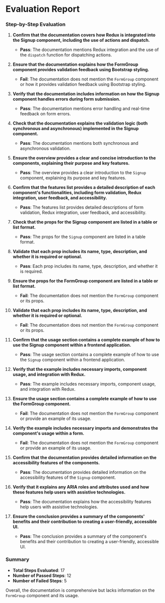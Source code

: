# Evaluation Report

### Step-by-Step Evaluation

1. **Confirm that the documentation covers how Redux is integrated into the Signup component, including the use of actions and dispatch.**
   - **Pass**: The documentation mentions Redux integration and the use of the `dispatch` function for dispatching actions.

2. **Ensure that the documentation explains how the FormGroup component provides validation feedback using Bootstrap styling.**
   - **Fail**: The documentation does not mention the `FormGroup` component or how it provides validation feedback using Bootstrap styling.

3. **Verify that the documentation includes information on how the Signup component handles errors during form submission.**
   - **Pass**: The documentation mentions error handling and real-time feedback on form errors.

4. **Check that the documentation explains the validation logic (both synchronous and asynchronous) implemented in the Signup component.**
   - **Pass**: The documentation mentions both synchronous and asynchronous validation.

5. **Ensure the overview provides a clear and concise introduction to the components, explaining their purpose and key features.**
   - **Pass**: The overview provides a clear introduction to the `Signup` component, explaining its purpose and key features.

6. **Confirm that the features list provides a detailed description of each component's functionalities, including form validation, Redux integration, user feedback, and accessibility.**
   - **Pass**: The features list provides detailed descriptions of form validation, Redux integration, user feedback, and accessibility.

7. **Check that the props for the Signup component are listed in a table or list format.**
   - **Pass**: The props for the `Signup` component are listed in a table format.

8. **Validate that each prop includes its name, type, description, and whether it is required or optional.**
   - **Pass**: Each prop includes its name, type, description, and whether it is required.

9. **Ensure the props for the FormGroup component are listed in a table or list format.**
   - **Fail**: The documentation does not mention the `FormGroup` component or its props.

10. **Validate that each prop includes its name, type, description, and whether it is required or optional.**
    - **Fail**: The documentation does not mention the `FormGroup` component or its props.

11. **Confirm that the usage section contains a complete example of how to use the Signup component within a frontend application.**
    - **Pass**: The usage section contains a complete example of how to use the `Signup` component within a frontend application.

12. **Verify that the example includes necessary imports, component usage, and integration with Redux.**
    - **Pass**: The example includes necessary imports, component usage, and integration with Redux.

13. **Ensure the usage section contains a complete example of how to use the FormGroup component.**
    - **Fail**: The documentation does not mention the `FormGroup` component or provide an example of its usage.

14. **Verify the example includes necessary imports and demonstrates the component's usage within a form.**
    - **Fail**: The documentation does not mention the `FormGroup` component or provide an example of its usage.

15. **Confirm that the documentation provides detailed information on the accessibility features of the components.**
    - **Pass**: The documentation provides detailed information on the accessibility features of the `Signup` component.

16. **Verify that it explains any ARIA roles and attributes used and how these features help users with assistive technologies.**
    - **Pass**: The documentation explains how the accessibility features help users with assistive technologies.

17. **Ensure the conclusion provides a summary of the components' benefits and their contribution to creating a user-friendly, accessible UI.**
    - **Pass**: The conclusion provides a summary of the component's benefits and their contribution to creating a user-friendly, accessible UI.

### Summary

- **Total Steps Evaluated**: 17
- **Number of Passed Steps**: 12
- **Number of Failed Steps**: 5

Overall, the documentation is comprehensive but lacks information on the `FormGroup` component and its usage.
